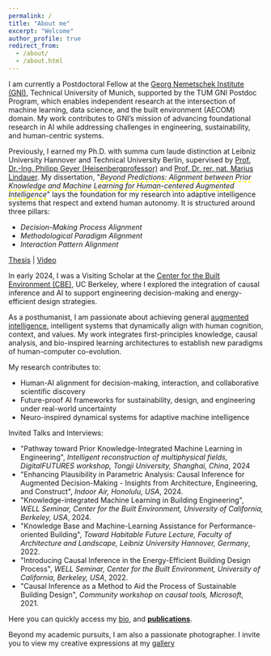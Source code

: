 ```yaml
---
permalink: /
title: "About me"
excerpt: "Welcome"
author_profile: true
redirect_from: 
  - /about/
  - /about.html
---
```

I am currently a Postdoctoral Fellow at the [Georg Nemetschek Institute (GNI)](https://www.mdsi.tum.de/gni/startseite/), Technical University of Munich, supported by the TUM GNI Postdoc Program, which enables independent research at the intersection of machine learning, data science, and the built environment (AECOM) domain. My work contributes to GNI’s mission of advancing foundational research in AI while addressing challenges in engineering, sustainability, and human-centric systems.

Previously, I earned my Ph.D. with summa cum laude distinction at Leibniz University Hannover and Technical University Berlin, supervised by [Prof. Dr.-Ing. Philipp Geyer (Heisenbergprofessor)](https://www.iek.uni-hannover.de/de/ngs/team/prof-dr-philipp-geyer) and [Prof. Dr. rer. nat. Marius Lindauer](https://www.ai.uni-hannover.de/de/lindauer). My dissertation, "*<span style="border-bottom:2px dashed yellow;">Beyond Predictions: Alignment between Prior Knowledge and Machine Learning for Human-centered Augmented Intelligence</span>*" lays the foundation for my research into adaptive intelligence systems that respect and extend human autonomy. It is structured around three pillars:
- *Decision-Making Process Alignment*
- *Methodological Paradigm Alignment*
- *Interaction Pattern Alignment*
  
[Thesis](https://doi.org/10.15488/17976) | [Video](https://youtu.be/rwQaqewhqSw?si=abgUfUtCfdcIhGmH)

In early 2024, I was a Visiting Scholar at the  [Center for the Built Environment (CBE)](https://cbe.berkeley.edu/), UC Berkeley, where I explored the integration of causal inference and AI to support engineering decision-making and energy-efficient design strategies.

As a posthumanist, I am passionate about achieving general [augmented intelligence](https://digitalreality.ieee.org/publications/what-is-augmented-intelligence#:~:text=Augmented%20intelligence%20is%20a%20subsection,in%20response%20to%20improved%20decisions), intelligent systems that dynamically align with human cognition, context, and values. My work integrates first-principles knowledge, causal analysis, and bio-inspired learning architectures to establish new paradigms of human-computer co-evolution.


My research contributes to:
- Human-AI alignment for decision-making, interaction, and collaborative scientific discovery
- Future-proof AI frameworks for sustainability, design, and engineering under real-world uncertainty
- Neuro-inspired dynamical systems for adaptive machine intelligence


Invited Talks and Interviews:                                                                                   
-	"Pathway toward Prior Knowledge-Integrated Machine Learning in Engineering", <i>Intelligent reconstruction of multiphysical fields, DigitalFUTURES workshop, Tongji University, Shanghai, China</i>, 2024
-	"Enhancing Plausibility in Parametric Analysis: Causal Inference for Augmented Decision-Making - Insights from Architecture, Engineering, and Construct", <i>Indoor Air, Honolulu, USA</i>, 2024.
-	"Knowledge-integrated Machine Learning in Building Engineering", <i>WELL Seminar, Center for the Built Environment, University of California, Berkeley, USA</i>, 2024.
-	"Knowledge Base and Machine-Learning Assistance for Performance-oriented Building", <i>Toward Habitable Future Lecture, Faculty of Architecture and Landscape, Leibniz University Hannover, Germany</i>, 2022.
-	"Introducing Causal Inference in the Energy-Efficient Building Design Process", <i>WELL Seminar, Center for the Built Environment, University of California, Berkeley, USA</i>, 2022.
-	"Causal Inference as a Method to Aid the Process of Sustainable Building Design", <i>Community workshop on causal tools, Microsoft</i>, 2021.


Here you can quickly access my [bio](https://chenxiachan.github.io/files/bio.pdf), and **[publications](https://chenxiachan.github.io/publications/)**.

Beyond my academic pursuits, I am also a passionate photographer. I invite you to view my creative expressions at my [gallery](https://500px.com/chatchan92)
